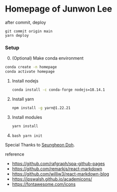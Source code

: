 # Homepage of Junwon Lee

after commit, deploy

```
git commit origin main
yarn deploy
```

### Setup
0. (Optional) Make conda environment
  ```bash
  conda create -n homepage
  conda activate homepage
  ```
1. Install nodejs
   ```bash
   conda install -c conda-forge nodejs=18.14.1
   ```
2. Install yarn
   ```bash
   npm install -g yarn@1.22.21
   ```
3. Install modules
   ```bash
   yarn install
   ```
4. ```bash yarn init```

Special Thanks to [Seungheon Doh](https://seungheondoh.github.io).

reference
- https://github.com/rafgraph/spa-github-pages
- https://github.com/remarkjs/react-markdown
- https://github.com/willjw3/react-markdown-blog
- https://jpswalsh.github.io/academicons/
- https://fontawesome.com/icons
